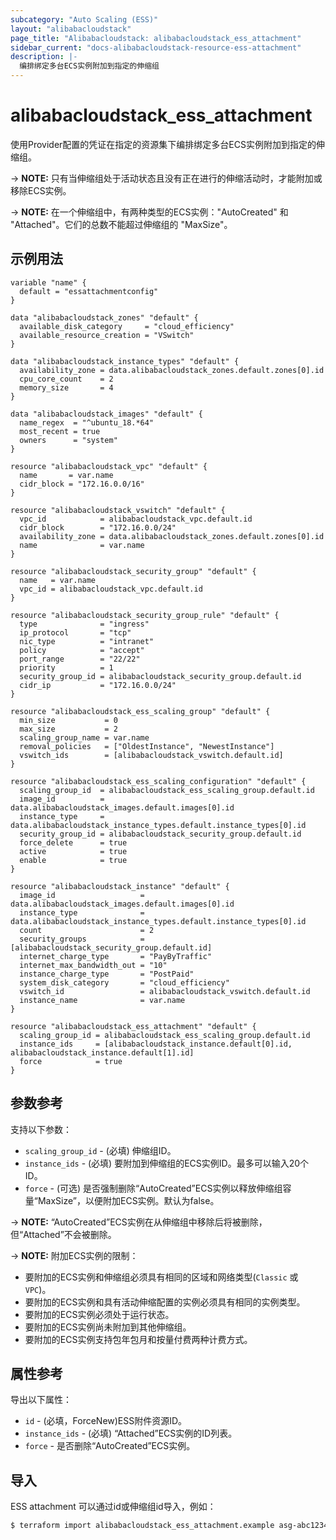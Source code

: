 ```yaml
---
subcategory: "Auto Scaling (ESS)"
layout: "alibabacloudstack"
page_title: "Alibabacloudstack: alibabacloudstack_ess_attachment"
sidebar_current: "docs-alibabacloudstack-resource-ess-attachment"
description: |- 
  编排绑定多台ECS实例附加到指定的伸缩组
---
```


# alibabacloudstack_ess_attachment

使用Provider配置的凭证在指定的资源集下编排绑定多台ECS实例附加到指定的伸缩组。

-> **NOTE:** 只有当伸缩组处于活动状态且没有正在进行的伸缩活动时，才能附加或移除ECS实例。

-> **NOTE:** 在一个伸缩组中，有两种类型的ECS实例："AutoCreated" 和 "Attached"。它们的总数不能超过伸缩组的 "MaxSize"。

## 示例用法


```
variable "name" {
  default = "essattachmentconfig"
}

data "alibabacloudstack_zones" "default" {
  available_disk_category     = "cloud_efficiency"
  available_resource_creation = "VSwitch"
}

data "alibabacloudstack_instance_types" "default" {
  availability_zone = data.alibabacloudstack_zones.default.zones[0].id
  cpu_core_count    = 2
  memory_size       = 4
}

data "alibabacloudstack_images" "default" {
  name_regex  = "^ubuntu_18.*64"
  most_recent = true
  owners      = "system"
}

resource "alibabacloudstack_vpc" "default" {
  name       = var.name
  cidr_block = "172.16.0.0/16"
}

resource "alibabacloudstack_vswitch" "default" {
  vpc_id            = alibabacloudstack_vpc.default.id
  cidr_block        = "172.16.0.0/24"
  availability_zone = data.alibabacloudstack_zones.default.zones[0].id
  name              = var.name
}

resource "alibabacloudstack_security_group" "default" {
  name   = var.name
  vpc_id = alibabacloudstack_vpc.default.id
}

resource "alibabacloudstack_security_group_rule" "default" {
  type              = "ingress"
  ip_protocol       = "tcp"
  nic_type          = "intranet"
  policy            = "accept"
  port_range        = "22/22"
  priority          = 1
  security_group_id = alibabacloudstack_security_group.default.id
  cidr_ip           = "172.16.0.0/24"
}

resource "alibabacloudstack_ess_scaling_group" "default" {
  min_size           = 0
  max_size           = 2
  scaling_group_name = var.name
  removal_policies   = ["OldestInstance", "NewestInstance"]
  vswitch_ids        = [alibabacloudstack_vswitch.default.id]
}

resource "alibabacloudstack_ess_scaling_configuration" "default" {
  scaling_group_id  = alibabacloudstack_ess_scaling_group.default.id
  image_id          = data.alibabacloudstack_images.default.images[0].id
  instance_type     = data.alibabacloudstack_instance_types.default.instance_types[0].id
  security_group_id = alibabacloudstack_security_group.default.id
  force_delete      = true
  active            = true
  enable            = true
}

resource "alibabacloudstack_instance" "default" {
  image_id                   = data.alibabacloudstack_images.default.images[0].id
  instance_type              = data.alibabacloudstack_instance_types.default.instance_types[0].id
  count                      = 2
  security_groups            = [alibabacloudstack_security_group.default.id]
  internet_charge_type       = "PayByTraffic"
  internet_max_bandwidth_out = "10"
  instance_charge_type       = "PostPaid"
  system_disk_category       = "cloud_efficiency"
  vswitch_id                 = alibabacloudstack_vswitch.default.id
  instance_name              = var.name
}

resource "alibabacloudstack_ess_attachment" "default" {
  scaling_group_id = alibabacloudstack_ess_scaling_group.default.id
  instance_ids     = [alibabacloudstack_instance.default[0].id, alibabacloudstack_instance.default[1].id]
  force            = true
}
```

## 参数参考

支持以下参数：

* `scaling_group_id` - (必填) 伸缩组ID。
* `instance_ids` - (必填) 要附加到伸缩组的ECS实例ID。最多可以输入20个ID。
* `force` - (可选) 是否强制删除“AutoCreated”ECS实例以释放伸缩组容量“MaxSize”，以便附加ECS实例。默认为false。

-> **NOTE:** “AutoCreated”ECS实例在从伸缩组中移除后将被删除，但“Attached”不会被删除。

-> **NOTE:** 附加ECS实例的限制：

- 要附加的ECS实例和伸缩组必须具有相同的区域和网络类型(`Classic` 或 `VPC`)。
- 要附加的ECS实例和具有活动伸缩配置的实例必须具有相同的实例类型。
- 要附加的ECS实例必须处于运行状态。
- 要附加的ECS实例尚未附加到其他伸缩组。
- 要附加的ECS实例支持包年包月和按量付费两种计费方式。

## 属性参考

导出以下属性：

* `id` - (必填，ForceNew)ESS附件资源ID。
* `instance_ids` - (必填) “Attached”ECS实例的ID列表。
* `force` - 是否删除“AutoCreated”ECS实例。

## 导入

ESS attachment 可以通过id或伸缩组id导入，例如：

```bash
$ terraform import alibabacloudstack_ess_attachment.example asg-abc123456
```